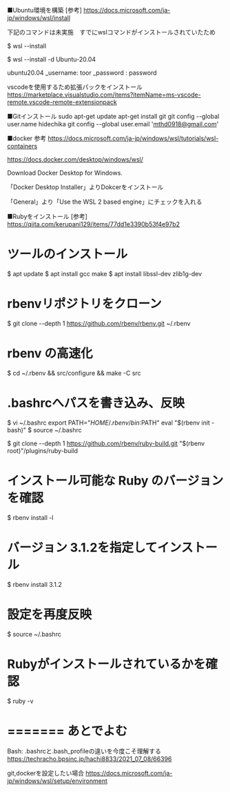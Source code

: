 ■Ubuntu環境を構築
[参考]
https://docs.microsoft.com/ja-jp/windows/wsl/install

下記のコマンドは未実施　すでにwslコマンドがインストールされていたため

$ wsl --install

$ wsl --install -d Ubuntu-20.04

ubuntu20.04
_username: toor
_password : password

vscodeを使用するため拡張パックをインストール
https://marketplace.visualstudio.com/items?itemName=ms-vscode-remote.vscode-remote-extensionpack

■Gitインストール
sudo apt-get update
apt-get install git
git config --global user.name hidechika
git config --global user.email 'mthd0918@gmail.com'

■docker
参考
https://docs.microsoft.com/ja-jp/windows/wsl/tutorials/wsl-containers

https://docs.docker.com/desktop/windows/wsl/

Download Docker Desktop for Windows.

「Docker Desktop Installer」よりDokcerをインストール

「General」より「Use the WSL 2 based engine」にチェックを入れる


■Rubyをインストール
[参考]
https://qiita.com/kerupani129/items/77dd1e3390b53f4e97b2

# ツールのインストール
$ apt update
$ apt install gcc make
$ apt install libssl-dev zlib1g-dev

# rbenvリポジトリをクローン
$ git clone --depth 1 https://github.com/rbenv/rbenv.git ~/.rbenv

# rbenv の高速化
$ cd ~/.rbenv && src/configure && make -C src

# .bashrcへパスを書き込み、反映
$ vi ~/.bashrc
export PATH="$HOME/.rbenv/bin:$PATH"
eval "$(rbenv init - bash)"
$ source ~/.bashrc

$ git clone --depth 1 https://github.com/rbenv/ruby-build.git "$(rbenv root)"/plugins/ruby-build

# インストール可能な Ruby のバージョンを確認
$ rbenv install -l

# バージョン 3.1.2を指定してインストール
$ rbenv install 3.1.2

# 設定を再度反映
$ source ~/.bashrc

# Rubyがインストールされているかを確認
$ ruby -v

=======
あとでよむ
=======
Bash: .bashrcと.bash_profileの違いを今度こそ理解する
https://techracho.bpsinc.jp/hachi8833/2021_07_08/66396

git,dockerを設定したい場合
https://docs.microsoft.com/ja-jp/windows/wsl/setup/environment
